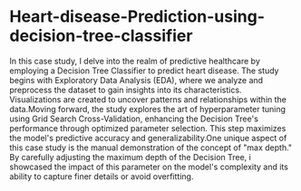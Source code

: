 # Heart-disease-Prediction-using-decision-tree-classifier
In this case study, I delve into the realm of predictive healthcare by employing a Decision Tree Classifier to predict heart disease. The study begins with Exploratory Data Analysis (EDA), where we analyze and preprocess the dataset to gain insights into its characteristics. Visualizations are created to uncover patterns and relationships within the data.Moving forward, the study explores the art of hyperparameter tuning using Grid Search Cross-Validation, enhancing the Decision Tree's performance through optimized parameter selection. This step maximizes the model's predictive accuracy and generalizability.One unique aspect of this case study is the manual demonstration of the concept of "max depth." By carefully adjusting the maximum depth of the Decision Tree, i showcased the impact of this parameter on the model's complexity and its ability to capture finer details or avoid overfitting.


